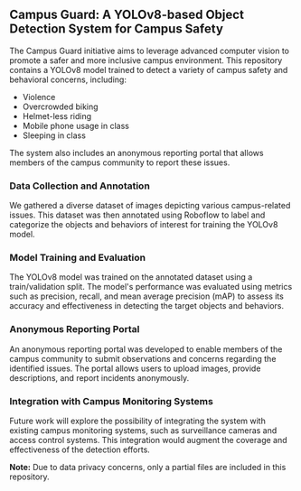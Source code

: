 ## Campus Guard: A YOLOv8-based Object Detection System for Campus Safety

The Campus Guard initiative aims to leverage advanced computer vision to promote a safer and more inclusive campus environment. This repository contains a YOLOv8 model trained to detect a variety of campus safety and behavioral concerns, including:

* Violence
* Overcrowded biking
* Helmet-less riding
* Mobile phone usage in class
* Sleeping in class

The system also includes an anonymous reporting portal that allows members of the campus community to report these issues.

###  Data Collection and Annotation

We gathered a diverse dataset of images depicting various campus-related issues. This dataset was then annotated using Roboflow to label and categorize the objects and behaviors of interest for training the YOLOv8 model.

###  Model Training and Evaluation

The YOLOv8 model was trained on the annotated dataset using a train/validation split. The model's performance was evaluated using metrics such as precision, recall, and mean average precision (mAP) to assess its accuracy and effectiveness in detecting the target objects and behaviors.

###  Anonymous Reporting Portal

An anonymous reporting portal was developed to enable members of the campus community to submit observations and concerns regarding the identified issues. The portal allows users to upload images, provide descriptions, and report incidents anonymously.

###  Integration with Campus Monitoring Systems

Future work will explore the possibility of integrating the system with existing campus monitoring systems, such as surveillance cameras and access control systems. This integration would augment the coverage and effectiveness of the detection efforts.

**Note:** Due to data privacy concerns, only a partial files are included in this repository.
